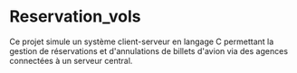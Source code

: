 # Reservation_vols
Ce projet simule un système client-serveur en langage C permettant la gestion de réservations et d'annulations de billets d'avion via des agences connectées à un serveur central.
